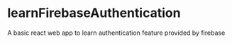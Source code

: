 # learnFirebaseAuthentication
A basic react web app to learn authentication feature provided by firebase
